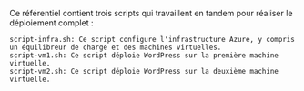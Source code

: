 Ce référentiel contient trois scripts qui travaillent en tandem pour réaliser le déploiement complet :

    script-infra.sh: Ce script configure l'infrastructure Azure, y compris un équilibreur de charge et des machines virtuelles.
    script-vm1.sh: Ce script déploie WordPress sur la première machine virtuelle.
    script-vm2.sh: Ce script déploie WordPress sur la deuxième machine virtuelle.

  
